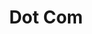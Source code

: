 ---
title: Dot Com
description: "Internet history during the Dot Com era (1990s and the first few years of the 2000s)."
layout: dotcom
permalink: /dotcom/index.html
---